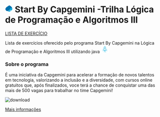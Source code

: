# <img src="img/logo.png" width="5%"> Start By Capgemini -Trilha Lógica de Programação e Algoritmos III 

[LISTA DE EXERCÍCIO](https://github.com/wgustavosantos/StartByCapgemini-ExerciciosLogica/blob/main/L%C3%B3gica%20para%20Programa%C3%A7%C3%A3o%20III%20-%20JAVA.pdf)


Lista de exercícios oferecido pelo programa Start By Capgemini na Lógica de Programação e Algoritmos III utilizando java <img src="img/icon_01.png" width="5%"> 

### Sobre o programa
É uma iniciativa da Capgemini para acelerar a formação de novos talentos em tecnologia, valorizando a inclusão e a diversidade, com cursos online gratuitos que, após finalizados, voce terá a chance de conquistar uma das mais de 500 vagas para trabalhar no time Capgemini!


![download](https://user-images.githubusercontent.com/77124683/190933768-0c4f8ecd-ef2b-4139-943d-2c88540e9f93.png)

[Mais informações](https://startcapgemini.com.br/)
